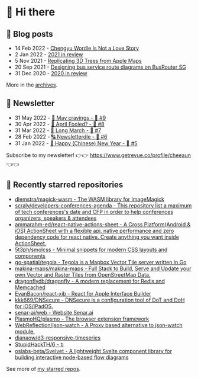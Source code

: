 # 👋 Hi there

## 📝 Blog posts

<!-- feed start -->
- 14 Feb 2022 - [Chengyu Wordle Is Not a Love Story](https://cheeaun.com/blog/2022/02/chengyu-wordle-is-not-a-love-story/)
- 2 Jan 2022 - [2021 in review](https://cheeaun.com/blog/2022/01/2021-in-review/)
- 5 Nov 2021 - [Replicating 3D Trees from Apple Maps](https://cheeaun.com/blog/2021/11/replicating-3d-trees-apple-maps/)
- 20 Sep 2021 - [Designing bus service route diagrams on BusRouter SG](https://cheeaun.com/blog/2021/09/bus-service-route-diagrams-busrouter-sg/)
- 31 Dec 2020 - [2020 in review](https://cheeaun.com/blog/2020/12/2020-in-review/)
<!-- feed end -->

More in the [archives](https://cheeaun.com/blog/archives/).

## 📰 Newsletter

<!-- newsletter start -->
- 31 May 2022 - [🍜 May cravings - 🥫 #9](https://www.getrevue.co/profile/cheeaun/issues/may-cravings-9-1158473)
- 30 Apr 2022 - [🤔 April Fooled? - 🥫 #8](https://www.getrevue.co/profile/cheeaun/issues/april-fooled-8-1112032)
- 31 Mar 2022 - [🚶 Long March - 🥫 #7](https://www.getrevue.co/profile/cheeaun/issues/long-march-7-1061697)
- 28 Feb 2022 - [🔠 Newsletterdle - 🥫 #6](https://www.getrevue.co/profile/cheeaun/issues/newsletterdle-6-1014288)
- 31 Jan 2022 - [🧧 Happy (Chinese) New Year - 🥫 #5](https://www.getrevue.co/profile/cheeaun/issues/happy-chinese-new-year-5-963222)
<!-- newsletter end -->

Subscribe to my newsletter! 👉👉 https://www.getrevue.co/profile/cheeaun 👈👈

## 🌟 Recently starred repositories

<!-- starred repos start -->
- [dlemstra/magick-wasm - The WASM library for ImageMagick](https://github.com/dlemstra/magick-wasm)
- [scraly/developers-conferences-agenda - This repository list a maximum of tech conferences's date and CFP in order to help conferences organizers, speakers & attendees](https://github.com/scraly/developers-conferences-agenda)
- [ammarahm-ed/react-native-actions-sheet - A Cross Platform(Android & iOS) ActionSheet with a flexible api, native performance and zero dependency code for react native. Create anything you want inside ActionSheet.](https://github.com/ammarahm-ed/react-native-actions-sheet)
- [5t3ph/smolcss - Minimal snippets for modern CSS layouts and components](https://github.com/5t3ph/smolcss)
- [go-spatial/tegola - Tegola is a Mapbox Vector Tile server written in Go](https://github.com/go-spatial/tegola)
- [makina-maps/makina-maps - Full Stack to Build, Serve and Update your own Vector and Raster Tiles from OpenStreetMap Data.](https://github.com/makina-maps/makina-maps)
- [dragonflydb/dragonfly - A modern replacement for Redis and Memcached](https://github.com/dragonflydb/dragonfly)
- [EvanBacon/react-xib - React for Apple Interface Builder](https://github.com/EvanBacon/react-xib)
- [kkk669/DNSecure - DNSecure is a configuration tool of DoT and DoH for iOS/iPadOS.](https://github.com/kkk669/DNSecure)
- [senar-ai/web - Website Senar.ai](https://github.com/senar-ai/web)
- [PlasmoHQ/plasmo - The browser extension framework](https://github.com/PlasmoHQ/plasmo)
- [WebReflection/json-watch - A Proxy based alternative to json-watch module.](https://github.com/WebReflection/json-watch)
- [dianaow/d3-responsive-timeseries](https://github.com/dianaow/d3-responsive-timeseries)
- [StupidHackTH/6 - ៦](https://github.com/StupidHackTH/6)
- [oslabs-beta/Svelvet - A lightweight Svelte component library for building interactive node-based flow diagrams](https://github.com/oslabs-beta/Svelvet)
<!-- starred repos end -->

See more of [my starred repos](https://github.com/stars/cheeaun/).